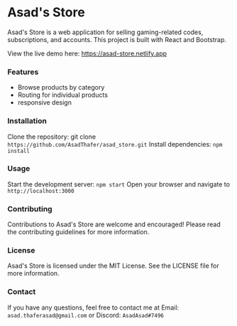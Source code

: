 # Asad's Store

Asad's Store is a web application for selling gaming-related codes, subscriptions, and accounts. This project is built with React and Bootstrap.

View the live demo here: 
<a href='https://asad-store.netlify.app' target='_blank'>https://asad-store.netlify.app</a>

### Features

- Browse products by category
- Routing for individual products
- responsive design

### Installation

Clone the repository: git clone `https://github.com/AsadThafer/asad_store.git`
Install dependencies: `npm install`

### Usage

Start the development server: `npm start`
Open your browser and navigate to `http://localhost:3000`



### Contributing

Contributions to Asad's Store are welcome and encouraged! Please read the contributing guidelines for more information.

### License

Asad's Store is licensed under the MIT License. See the LICENSE file for more information.

### Contact

If you have any questions, feel free to contact me at Email: `asad.thaferasad@gmail.com` or Discord: `AsadAsad#7496`